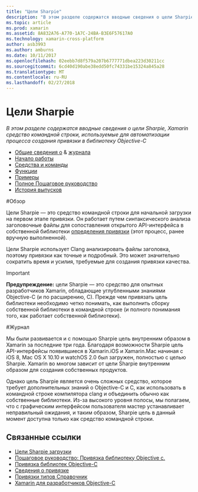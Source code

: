 ```yaml
---
title: "Цели Sharpie"
description: "В этом разделе содержатся вводные сведения о цели Sharpie, Xamarin средство командной строки, используемые для автоматизации процесса создания привязки в библиотеку Objective-C"
ms.topic: article
ms.prod: xamarin
ms.assetid: 8A832A76-A770-1A7C-24BA-B3E6F57617A0
ms.technology: xamarin-cross-platform
author: asb3993
ms.author: amburns
ms.date: 10/11/2017
ms.openlocfilehash: 02eebb7d8f579a207b6777771dbea223d30211cc
ms.sourcegitcommit: 6cd40d190abe38edd50fc74331be15324a845a28
ms.translationtype: MT
ms.contentlocale: ru-RU
ms.lasthandoff: 02/27/2018
---
```

# <a name="objective-sharpie"></a>Цели Sharpie

_В этом разделе содержатся вводные сведения о цели Sharpie, Xamarin средство командной строки, используемые для автоматизации процесса создания привязки в библиотеку Objective-C_

<style type="text/css"> синий .terminal {цвет: rgb(10,96,254);} .terminal зеленый {цвет: rgb(12,156,26);} .terminal magenta {цвет: rgb(152,12,103);} </style>

- [Общие сведения о](#overview) & [журнала](#history)
- [Начало работы](get-started.md)
- [Средства и команды](tools.md)
- [Функции](platform/index.md)
- [Примеры](examples/index.md)
- [Полное Пошаговое руководство](~/ios/platform/binding-objective-c/walkthrough.md)
- [История выпусков](releases.md)

#<a name="overview"></a>Обзор

Цели Sharpie — это средство командной строки для начальной загрузки на первом этапе привязки.
Он работает путем синтаксического анализа заголовочные файлы для сопоставления открытого API-интерфейса в собственной библиотеки [определения привязки](~/cross-platform/macios/binding/objective-c-libraries.md#The_API_definition_file) (этот процесс, ранее вручную выполненной).

Цели Sharpie использует Clang анализировать файлы заголовка, поэтому привязки как точные и подробный. Это может значительно сократить время и усилия, требуемые для создания привязки качества.

> [!IMPORTANT]
> **Предупреждение:** цели Sharpie — это средство для опытных разработчиков Xamarin, обладающие углубленными знаниями Objective-C (и по расширению, C). Прежде чем привязать цель библиотеки необходимо четко понимать, как выполнить сборку собственной библиотеки в командной строке (и полного понимания того, как работает собственной библиотеки).



#<a name="history"></a>Журнал

Мы были развивается и с помощью Sharpie цель внутренним образом в Xamarin за последние три года. Благодаря возможности Sharpie цель API-интерфейсы появившиеся в Xamarin.iOS и Xamarin.Mac начиная с iOS 8, Mac OS X 10.10 и watchOS 2.0 был загружен, полностью с целью Sharpie. Xamarin во многом зависит от цели Sharpie внутренним образом для создания собственных продуктов.

Однако цель Sharpie является очень сложных средство, которое требует дополнительных знаний о Objective-C и C, как использовать в командной строке компилятора clang и объединить обычно как собственные библиотеки. Из-за высокого уровня полосы, мы полагаем, что с графическим интерфейсом пользователя мастер устанавливает неправильный ожидания, и таким образом, Sharpie цель в данный момент доступна только как средство командной строки.



## <a name="related-links"></a>Связанные ссылки

- [Цели Sharpie загрузки](https://dl.xamarin.com/objective-sharpie/ObjectiveSharpie.pkg)
- [Пошаговое руководство: Привязка библиотеку Objective c.](~/ios/platform/binding-objective-c/walkthrough.md)
- [Привязка библиотек Objective-C](~/cross-platform/macios/binding/objective-c-libraries.md)
- [Сведения о привязке](~/cross-platform/macios/binding/overview.md)
- [Привязки типов Справочник](~/cross-platform/macios/binding/binding-types-reference.md)
- [Xamarin для разработчиков Objective-C](~/ios/get-started/objective-c-developers/index.md)
